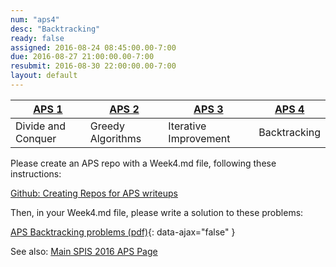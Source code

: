 ```yaml
---
num: "aps4"
desc: "Backtracking"
ready: false
assigned: 2016-08-24 08:45:00.00-7:00
due: 2016-08-27 21:00:00.00-7:00
resubmit: 2016-08-30 22:00:00.00-7:00
layout: default
---
```




| [APS 1](/hwk/aps1/) | [APS 2](/hwk/aps2/) | [APS 3](/hwk/aps3/)   | [APS 4](/hwk/aps4/) | 
|---------------------|---------------------|-----------------------|---------------------|
| Divide and Conquer  | Greedy Algorithms   | Iterative Improvement | Backtracking        |


Please create an APS repo with a Week4.md file, following these instructions:

[Github: Creating Repos for APS writeups](/topics/github_aps_writeups/)

Then, in your Week4.md file, please write a solution to these problems:

[APS Backtracking problems (pdf)](aps_bt_problems.pdf){: data-ajax="false" }

See also: [Main SPIS 2016 APS Page](https://sites.google.com/a/eng.ucsd.edu/spis/home/AcademicProgram/2016_aps)
